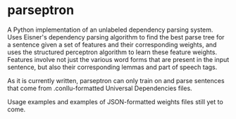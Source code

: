 # parseptron
A Python implementation of an unlabeled dependency parsing system. Uses
Eisner's dependency parsing algorithm to find the best parse tree for a
sentence given a set of features and their corresponding weights, and uses
the structured perceptron algorithm to learn these feature weights. Features
involve not just the various word forms that are present in the input sentence,
but also their corresponding lemmas and part of speech tags.

As it is currently written, parseptron can only train on and parse sentences
that come from .conllu-formatted Universal Dependencies files.

Usage examples and examples of JSON-formatted weights files still yet to come.
